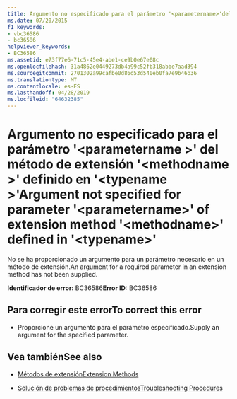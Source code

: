 ```yaml
---
title: Argumento no especificado para el parámetro '<parametername>'del método de extensión'<methodname>'definido en'<typename>'
ms.date: 07/20/2015
f1_keywords:
- vbc36586
- bc36586
helpviewer_keywords:
- BC36586
ms.assetid: e73f77e6-71c5-45e4-abe1-ce9b0e67e08c
ms.openlocfilehash: 31a4862e0449273db4a99c52fb318abbe7aad394
ms.sourcegitcommit: 2701302a99cafbe0d86d53d540eb0fa7e9b46b36
ms.translationtype: MT
ms.contentlocale: es-ES
ms.lasthandoff: 04/28/2019
ms.locfileid: "64632385"
---
```

# <a name="argument-not-specified-for-parameter-parametername-of-extension-method-methodname-defined-in-typename"></a><span data-ttu-id="81dae-102">Argumento no especificado para el parámetro '\<parametername >' del método de extensión '\<methodname >' definido en '\<typename >'</span><span class="sxs-lookup"><span data-stu-id="81dae-102">Argument not specified for parameter '\<parametername>' of extension method '\<methodname>' defined in '\<typename>'</span></span>
<span data-ttu-id="81dae-103">No se ha proporcionado un argumento para un parámetro necesario en un método de extensión.</span><span class="sxs-lookup"><span data-stu-id="81dae-103">An argument for a required parameter in an extension method has not been supplied.</span></span>  
  
 <span data-ttu-id="81dae-104">**Identificador de error:** BC36586</span><span class="sxs-lookup"><span data-stu-id="81dae-104">**Error ID:** BC36586</span></span>  
  
## <a name="to-correct-this-error"></a><span data-ttu-id="81dae-105">Para corregir este error</span><span class="sxs-lookup"><span data-stu-id="81dae-105">To correct this error</span></span>  
  
- <span data-ttu-id="81dae-106">Proporcione un argumento para el parámetro especificado.</span><span class="sxs-lookup"><span data-stu-id="81dae-106">Supply an argument for the specified parameter.</span></span>  
  
## <a name="see-also"></a><span data-ttu-id="81dae-107">Vea también</span><span class="sxs-lookup"><span data-stu-id="81dae-107">See also</span></span>

- [<span data-ttu-id="81dae-108">Métodos de extensión</span><span class="sxs-lookup"><span data-stu-id="81dae-108">Extension Methods</span></span>](../../visual-basic/programming-guide/language-features/procedures/extension-methods.md)

- [<span data-ttu-id="81dae-109">Solución de problemas de procedimientos</span><span class="sxs-lookup"><span data-stu-id="81dae-109">Troubleshooting Procedures</span></span>](../../visual-basic/programming-guide/language-features/procedures/troubleshooting-procedures.md)
